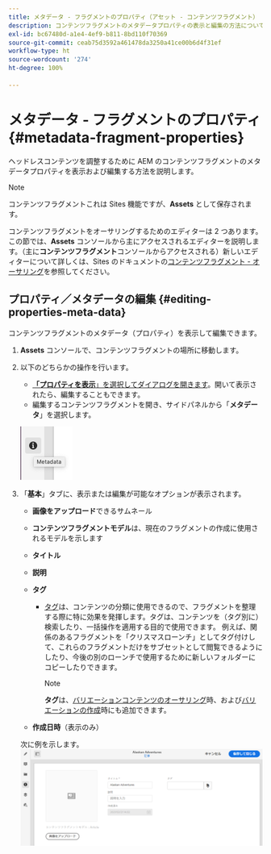 ```yaml
---
title: メタデータ - フラグメントのプロパティ（アセット - コンテンツフラグメント）
description: コンテンツフラグメントのメタデータプロパティの表示と編集の方法について説明します。
exl-id: bc67480d-a1e4-4ef9-b811-8bd110f70369
source-git-commit: ceab75d3592a461478da3250a41ce00b6d4f31ef
workflow-type: ht
source-wordcount: '274'
ht-degree: 100%

---
```


# メタデータ - フラグメントのプロパティ {#metadata-fragment-properties}

ヘッドレスコンテンツを調整するために AEM のコンテンツフラグメントのメタデータプロパティを表示および編集する方法を説明します。

>[!NOTE]
>
>コンテンツフラグメントこれは Sites 機能ですが、**Assets** として保存されます。
>
>コンテンツフラグメントをオーサリングするためのエディターは 2 つあります。この節では、**Assets** コンソールから主にアクセスされるエディターを説明します。（主に&#x200B;**コンテンツフラグメント**&#x200B;コンソールからアクセスされる）新しいエディターについて詳しくは、Sites のドキュメントの[コンテンツフラグメント - オーサリング](/help/sites-cloud/administering/content-fragments/authoring.md)を参照してください。

## プロパティ／メタデータの編集 {#editing-properties-meta-data}

コンテンツフラグメントのメタデータ（プロパティ）を表示して編集できます。

1. **Assets** コンソールで、コンテンツフラグメントの場所に移動します。
2. 以下のどちらかの操作を行います。

   * [**「プロパティを表示**」を選択してダイアログを開きます](/help/assets/manage-digital-assets.md#editing-properties)。開いて表示されたら、編集することもできます。
   * 編集するコンテンツフラグメントを開き、サイドパネルから「**メタデータ**」を選択します。

   ![サイドパネル内のメタデータ](assets/cfm-metadata-01.png)

3. 「**基本**」タブに、表示または編集が可能なオプションが表示されます。

   * **画像をアップロード**&#x200B;できるサムネール
   * **コンテンツフラグメントモデル**&#x200B;は、現在のフラグメントの作成に使用されるモデルを示します
   * **タイトル**
   * **説明**
   * **タグ**
      * [タグ](/help/sites-cloud/authoring/features/tags.md)は、コンテンツの分類に使用できるので、フラグメントを整理する際に特に効果を発揮します。タグは、コンテンツを（タグ別に）検索したり、一括操作を適用する目的で使用できます。
例えば、関係のあるフラグメントを「クリスマスローンチ」としてタグ付けして、これらのフラグメントだけをサブセットとして閲覧できるようにしたり、今後の別のローンチで使用するために新しいフォルダーにコピーしたりできます。

        >[!NOTE]
        >
        >**タグ**&#x200B;は、[バリエーションコンテンツのオーサリング](/help/assets/content-fragments/content-fragments-variations.md#authoring-your-content)時、および[バリエーションの作成](/help/assets/content-fragments/content-fragments-variations.md#creating-a-variation)時にも追加できます。

   * **作成日時**（表示のみ）

   次に例を示します。
   ![メタデータの例](assets/cfm-metadata-02.png)
